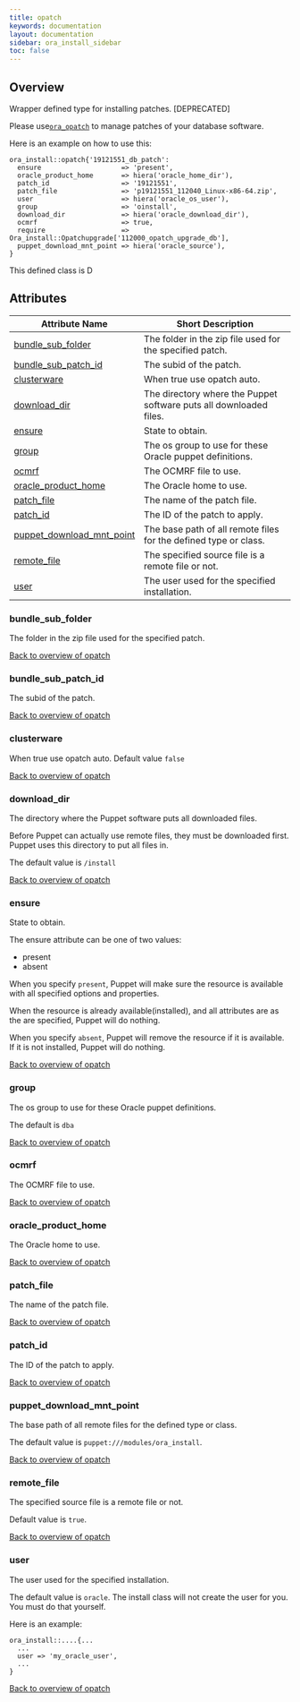 ```yaml
---
title: opatch
keywords: documentation
layout: documentation
sidebar: ora_install_sidebar
toc: false
---
```

## Overview

Wrapper defined type for installing patches. [DEPRECATED]

Please use[`ora_opatch`](TODO) to manage patches of your database software.

Here is an example on how to use this:

```puppet
ora_install::opatch{'19121551_db_patch':
  ensure                    => 'present',
  oracle_product_home       => hiera('oracle_home_dir'),
  patch_id                  => '19121551',
  patch_file                => 'p19121551_112040_Linux-x86-64.zip',
  user                      => hiera('oracle_os_user'),
  group                     => 'oinstall',
  download_dir              => hiera('oracle_download_dir'),
  ocmrf                     => true,
  require                   => Ora_install::Opatchupgrade['112000_opatch_upgrade_db'],
  puppet_download_mnt_point => hiera('oracle_source'),
}
```

This defined class is D



## Attributes



Attribute Name                                                 | Short Description                                                  |
-------------------------------------------------------------- | ------------------------------------------------------------------ |
[bundle_sub_folder](#opatch_bundle_sub_folder)                 | The folder in the zip file used for the specified patch.           |
[bundle_sub_patch_id](#opatch_bundle_sub_patch_id)             | The subid of the patch.                                            |
[clusterware](#opatch_clusterware)                             | When true use opatch auto.                                         |
[download_dir](#opatch_download_dir)                           | The directory where the Puppet software puts all downloaded files. |
[ensure](#opatch_ensure)                                       | State to obtain.                                                   |
[group](#opatch_group)                                         | The os group to use for these Oracle puppet definitions.           |
[ocmrf](#opatch_ocmrf)                                         | The OCMRF file to use.                                             |
[oracle_product_home](#opatch_oracle_product_home)             | The Oracle home to use.                                            |
[patch_file](#opatch_patch_file)                               | The name of the patch file.                                        |
[patch_id](#opatch_patch_id)                                   | The ID of the patch to apply.                                      |
[puppet_download_mnt_point](#opatch_puppet_download_mnt_point) | The base path of all remote files for the defined type or class.   |
[remote_file](#opatch_remote_file)                             | The specified source file is a remote file or not.                 |
[user](#opatch_user)                                           | The user used for the specified installation.                      |




### bundle_sub_folder<a name='opatch_bundle_sub_folder'>

The folder in the zip file used for the specified patch.

[Back to overview of opatch](#attributes)


### bundle_sub_patch_id<a name='opatch_bundle_sub_patch_id'>

The subid of the patch.

[Back to overview of opatch](#attributes)


### clusterware<a name='opatch_clusterware'>

When true use opatch auto.
Default value `false`

[Back to overview of opatch](#attributes)


### download_dir<a name='opatch_download_dir'>

The directory where the Puppet software puts all downloaded files.

Before Puppet can actually use remote files, they must be downloaded first. Puppet uses this directory to put all files in.

The default value is `/install`

[Back to overview of opatch](#attributes)


### ensure<a name='opatch_ensure'>

State to obtain.

The ensure attribute can be one of two values:

- present
- absent

When you specify `present`, Puppet will make sure the resource is available with all specified options and properties.

When the resource is already available(installed), and all attributes are as the are specified, Puppet will do nothing.

When you specify `absent`, Puppet will remove the resource if it is available. If it is not installed, Puppet will do nothing.

[Back to overview of opatch](#attributes)


### group<a name='opatch_group'>

The os group to use for these Oracle puppet definitions.

The default is `dba`

[Back to overview of opatch](#attributes)


### ocmrf<a name='opatch_ocmrf'>

The OCMRF file to use.

[Back to overview of opatch](#attributes)


### oracle_product_home<a name='opatch_oracle_product_home'>

The Oracle home to use.

[Back to overview of opatch](#attributes)


### patch_file<a name='opatch_patch_file'>

The name of the patch file.

[Back to overview of opatch](#attributes)


### patch_id<a name='opatch_patch_id'>

The ID of the patch to apply.

[Back to overview of opatch](#attributes)


### puppet_download_mnt_point<a name='opatch_puppet_download_mnt_point'>

The base path of all remote files for the defined type or class.

The default value is `puppet:///modules/ora_install`.

[Back to overview of opatch](#attributes)


### remote_file<a name='opatch_remote_file'>

The specified source file is a remote file or not.

Default value is `true`.

[Back to overview of opatch](#attributes)


### user<a name='opatch_user'>

The user used for the specified installation.

The default value is `oracle`. The install class will not create the user for you. You must do that yourself.

Here is an example:

```puppet
ora_install::....{...
  ...
  user => 'my_oracle_user',
  ...
}
```

[Back to overview of opatch](#attributes)

